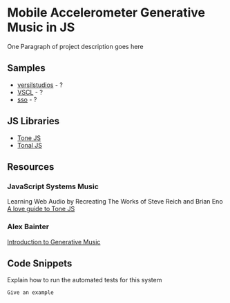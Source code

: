 # Mobile Accelerometer Generative Music in JS

One Paragraph of project description goes here

## Samples

* [versilstudios](https://vis.versilstudios.com/vsco-community.html#articulations) - ?
* [VSCL](https://vis.versilstudios.com/vcsl.html) - ?
* [sso](https://github.com/peastman/sso) - ?

## JS Libraries

* [Tone JS](https://tonejs.github.io/docs/r13/Sampler)
* [Tonal JS](http://danigb.github.io/tonal/)

## Resources

### JavaScript Systems Music
Learning Web Audio by Recreating The Works of Steve Reich and Brian Eno
[A love guide to Tone JS](https://teropa.info/blog/2016/07/28/javascript-systems-music.html)

### Alex Bainter
[Introduction to Generative Music](https://medium.com/@metalex9/introduction-to-generative-music-91e00e4dba11)


## Code Snippets

Explain how to run the automated tests for this system

```
Give an example
```
